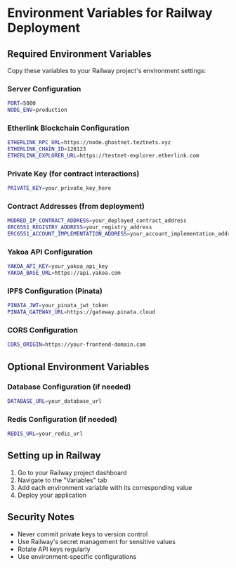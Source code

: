 # Environment Variables for Railway Deployment

## Required Environment Variables

Copy these variables to your Railway project's environment settings:

### Server Configuration
```bash
PORT=5000
NODE_ENV=production
```

### Etherlink Blockchain Configuration
```bash
ETHERLINK_RPC_URL=https://node.ghostnet.teztnets.xyz
ETHERLINK_CHAIN_ID=128123
ETHERLINK_EXPLORER_URL=https://testnet-explorer.etherlink.com
```

### Private Key (for contract interactions)
```bash
PRIVATE_KEY=your_private_key_here
```

### Contract Addresses (from deployment)
```bash
MODRED_IP_CONTRACT_ADDRESS=your_deployed_contract_address
ERC6551_REGISTRY_ADDRESS=your_registry_address
ERC6551_ACCOUNT_IMPLEMENTATION_ADDRESS=your_account_implementation_address
```

### Yakoa API Configuration
```bash
YAKOA_API_KEY=your_yakoa_api_key
YAKOA_BASE_URL=https://api.yakoa.com
```

### IPFS Configuration (Pinata)
```bash
PINATA_JWT=your_pinata_jwt_token
PINATA_GATEWAY_URL=https://gateway.pinata.cloud
```

### CORS Configuration
```bash
CORS_ORIGIN=https://your-frontend-domain.com
```

## Optional Environment Variables

### Database Configuration (if needed)
```bash
DATABASE_URL=your_database_url
```

### Redis Configuration (if needed)
```bash
REDIS_URL=your_redis_url
```

## Setting up in Railway

1. Go to your Railway project dashboard
2. Navigate to the "Variables" tab
3. Add each environment variable with its corresponding value
4. Deploy your application

## Security Notes

- Never commit private keys to version control
- Use Railway's secret management for sensitive values
- Rotate API keys regularly
- Use environment-specific configurations 